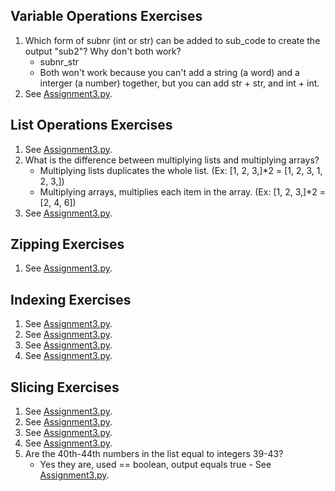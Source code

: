 ## Variable Operations Exercises
1)  Which form of subnr (int or str) can be added to sub_code to create the output "sub2"? Why don't both work?
    - subnr_str
    - Both won't work because you can't add a string (a word) and a interger (a number) together, but you can add str + str, and int + int.
2) See [Assignment3.py](https://github.com/EGuidry/Psych403/blob/main/Assignment3/Assignment3.py). 

## List Operations Exercises
1) See [Assignment3.py](https://github.com/EGuidry/Psych403/blob/main/Assignment3/Assignment3.py). 
2) What is the difference between multiplying lists and multiplying arrays?  
   - Multiplying lists duplicates the whole list. (Ex: [1, 2, 3,]*2 = [1, 2, 3, 1, 2, 3,]) 
   - Multiplying arrays, multiplies each item in the array. (Ex: [1, 2, 3,]*2 = [2, 4, 6])
3) See [Assignment3.py](https://github.com/EGuidry/Psych403/blob/main/Assignment3/Assignment3.py). 

## Zipping Exercises
1)  See [Assignment3.py](https://github.com/EGuidry/Psych403/blob/main/Assignment3/Assignment3.py). 

## Indexing Exercises
1) See [Assignment3.py](https://github.com/EGuidry/Psych403/blob/main/Assignment3/Assignment3.py).
2) See [Assignment3.py](https://github.com/EGuidry/Psych403/blob/main/Assignment3/Assignment3.py).
3) See [Assignment3.py](https://github.com/EGuidry/Psych403/blob/main/Assignment3/Assignment3.py).
4) See [Assignment3.py](https://github.com/EGuidry/Psych403/blob/main/Assignment3/Assignment3.py).

## Slicing Exercises
1) See [Assignment3.py](https://github.com/EGuidry/Psych403/blob/main/Assignment3/Assignment3.py).
2) See [Assignment3.py](https://github.com/EGuidry/Psych403/blob/main/Assignment3/Assignment3.py).
3) See [Assignment3.py](https://github.com/EGuidry/Psych403/blob/main/Assignment3/Assignment3.py).
4) See [Assignment3.py](https://github.com/EGuidry/Psych403/blob/main/Assignment3/Assignment3.py).
5) Are the 40th-44th numbers in the list equal to integers 39-43?
   - Yes they are, used == boolean, output equals true - See [Assignment3.py](https://github.com/EGuidry/Psych403/blob/main/Assignment3/Assignment3.py).
